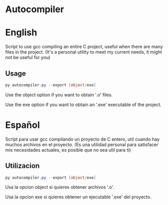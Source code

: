
# Autocompiler

# English
Script to use gcc compiling an entire C project, useful when there are many files in the project. (It's a personal utility to meet my current needs, it might not be useful for you)

## Usage

```powershell
py autocompiler.py --export [object/exe]
```

Use the object option if you want to obtain '.o' files.

Use the exe option if you want to obtain an '.exe' executable of the project.

# Español
Script para usar gcc compilando un proyecto de C entero, util cuando hay muchos archivos en el proyecto. (Es una utilidad personal para satisfacer mis necesidades actuales, es posible que no sea util para ti)

## Utilizacion

```powershell
py autocompiler.py --export [object/exe]
```
Usa la opcion object si quieres obtener archivos '.o'.

Usa la opcion exe si quieres obtener un ejecutable '.exe' del proyecto.
